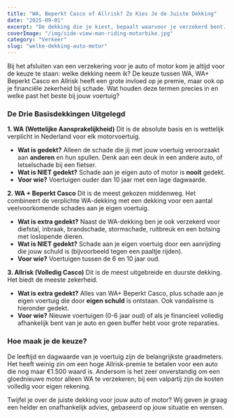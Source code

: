 ```yaml
---
title: "WA, Beperkt Casco of Allrisk? Zo Kies Je de Juiste Dekking"
date: "2025-09-01"
excerpt: "De dekking die je kiest, bepaalt waarvoor je verzekerd bent. Een te lage dekking is riskant, een te hoge is zonde van je geld. Wij helpen je de juiste balans te vinden."
coverImage: "/img/side-view-man-riding-motorbike.jpg"
category: "Verkeer"
slug: "welke-dekking-auto-motor"
---
```


Bij het afsluiten van een verzekering voor je auto of motor kom je altijd voor de keuze te staan: welke dekking neem ik? De keuze tussen WA, WA+ Beperkt Casco en Allrisk heeft een grote invloed op je premie, maar ook op je financiële zekerheid bij schade. Wat houden deze termen precies in en welke past het beste bij jouw voertuig?

### De Drie Basisdekkingen Uitgelegd

**1. WA (Wettelijke Aansprakelijkheid)**
Dit is de absolute basis en is wettelijk verplicht in Nederland voor elk motorvoertuig.

- **Wat is gedekt?** Alleen de schade die jij met jouw voertuig veroorzaakt aan **anderen** en hun spullen. Denk aan een deuk in een andere auto, of letselschade bij een fietser.
- **Wat is NIET gedekt?** Schade aan je eigen auto of motor is **nooit** gedekt.
- **Voor wie?** Voertuigen ouder dan 10 jaar met een lage dagwaarde.

**2. WA + Beperkt Casco**
Dit is de meest gekozen middenweg. Het combineert de verplichte WA-dekking met een dekking voor een aantal veelvoorkomende schades aan je eigen voertuig.

- **Wat is extra gedekt?** Naast de WA-dekking ben je ook verzekerd voor diefstal, inbraak, brandschade, stormschade, ruitbreuk en een botsing met loslopende dieren.
- **Wat is NIET gedekt?** Schade aan je eigen voertuig door een aanrijding die jouw schuld is (bijvoorbeeld tegen een paaltje rijden).
- **Voor wie?** Voertuigen tussen de 6 en 10 jaar oud.

**3. Allrisk (Volledig Casco)**
Dit is de meest uitgebreide en duurste dekking. Het biedt de meeste zekerheid.

- **Wat is extra gedekt?** Alles van WA+ Beperkt Casco, plus schade aan je eigen voertuig die door **eigen schuld** is ontstaan. Ook vandalisme is hieronder gedekt.
- **Voor wie?** Nieuwe voertuigen (0-6 jaar oud) of als je financieel volledig afhankelijk bent van je auto en geen buffer hebt voor grote reparaties.

### Hoe maak je de keuze?

De leeftijd en dagwaarde van je voertuig zijn de belangrijkste graadmeters. Het heeft weinig zin om een hoge Allrisk-premie te betalen voor een auto die nog maar €1.500 waard is. Andersom is het zeer onverstandig om een gloednieuwe motor alleen WA te verzekeren; bij een valpartij zijn de kosten volledig voor eigen rekening.

Twijfel je over de juiste dekking voor jouw auto of motor? Wij geven je graag een helder en onafhankelijk advies, gebaseerd op jouw situatie en wensen.
